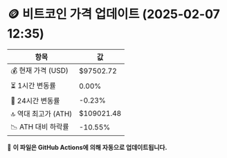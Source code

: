# 🪙 비트코인 가격 업데이트 (2025-02-07 12:35)

| 항목                | 값 |
|--------------------|----------------|
| 💰 현재 가격 (USD) | $97502.72 |
| ⏳ 1시간 변동률    | 0.00% |
| 📆 24시간 변동률   | -0.23% |
| 🔝 역대 최고가 (ATH) | $109021.48 |
| 📉 ATH 대비 하락률 | -10.55% |

🔄 **이 파일은 GitHub Actions에 의해 자동으로 업데이트됩니다.**
